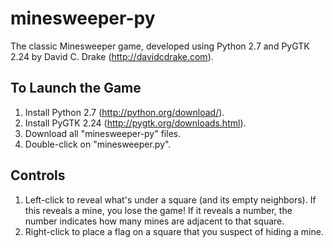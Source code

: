 minesweeper-py
==============

The classic Minesweeper game, developed using Python 2.7 and PyGTK 2.24 by
David C. Drake (http://davidcdrake.com).

To Launch the Game
------------------
1. Install Python 2.7 (http://python.org/download/).
2. Install PyGTK 2.24 (http://pygtk.org/downloads.html).
3. Download all "minesweeper-py" files.
4. Double-click on "minesweeper.py".

Controls
--------
1. Left-click to reveal what's under a square (and its empty neighbors). If
   this reveals a mine, you lose the game! If it reveals a number, the number
   indicates how many mines are adjacent to that square.
2. Right-click to place a flag on a square that you suspect of hiding a mine.
